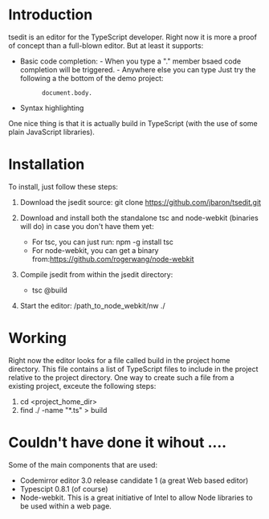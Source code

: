 Introduction
============
tsedit is an editor for the TypeScript developer. Right now it is more a proof of concept than a full-blown editor. But at least it supports:

- Basic code completion: 
	  - When you type a "." member bsaed code completion will be triggered.
	  - Anywhere else you can type <Ctrl><Space> 
  Just try the following a the bottom of the demo project:
  
            document.body.

- Syntax highlighting


One nice thing is that it is actually build in TypeScript (with the use of some plain JavaScript libraries).


Installation
============
To install, just follow these steps:

1. Download the jsedit source: git clone https://github.com/jbaron/tsedit.git

2. Download and install both the standalone tsc and node-webkit (binaries will do) in case you don't have them yet:
     - For tsc, you can just run: npm -g install tsc
     - For node-webkit, you can get a binary from:https://github.com/rogerwang/node-webkit


3. Compile jsedit from within the jsedit directory:
      - tsc @build

4. Start the editor: /path_to_node_webkit/nw ./
   

Working
=======
Right now the editor looks for a file called build in the project home directory. This file contains a list of TypeScript files to include in the project relative to the project directory. One way to create such a file from a existing project, exceute the following steps:

1. cd <project_home_dir>
2. find ./ -name "*.ts" > build



Couldn't have done it wihout ....
==========================================
Some of the main components that are used:

- Codemirror editor 3.0 release candidate 1 (a great Web based editor)
- Typescipt 0.8.1 (of course)
- Node-webkit. This is a great initiative of Intel to allow Node libraries to be used within a web page.


